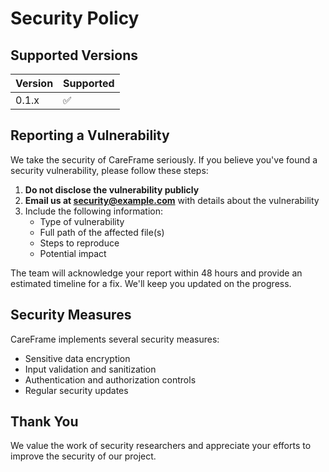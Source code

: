 # Security Policy

## Supported Versions

| Version | Supported          |
| ------- | ------------------ |
| 0.1.x   | :white_check_mark: |

## Reporting a Vulnerability

We take the security of CareFrame seriously. If you believe you've found a security vulnerability, please follow these steps:

1. **Do not disclose the vulnerability publicly**
2. **Email us at security@example.com** with details about the vulnerability
3. Include the following information:
   - Type of vulnerability
   - Full path of the affected file(s)
   - Steps to reproduce
   - Potential impact

The team will acknowledge your report within 48 hours and provide an estimated timeline for a fix. We'll keep you updated on the progress.

## Security Measures

CareFrame implements several security measures:

- Sensitive data encryption
- Input validation and sanitization
- Authentication and authorization controls
- Regular security updates

## Thank You

We value the work of security researchers and appreciate your efforts to improve the security of our project. 